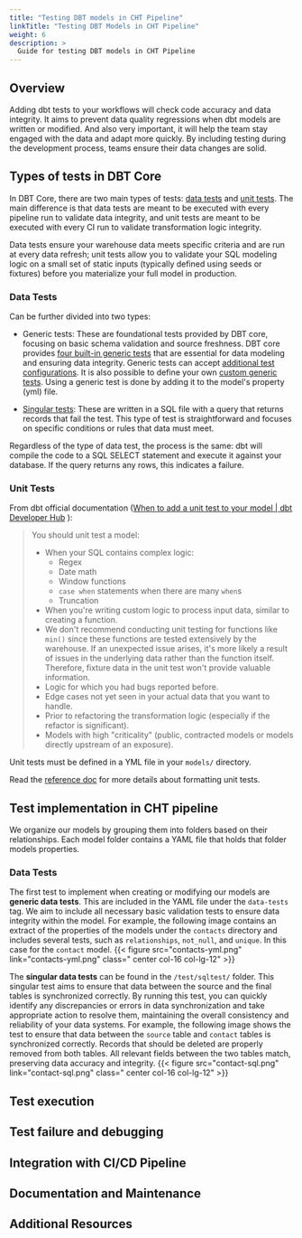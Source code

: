 ```yaml
---
title: "Testing DBT models in CHT Pipeline"
linkTitle: "Testing DBT Models in CHT Pipeline"
weight: 6
description: >
  Guide for testing DBT models in CHT Pipeline
---
```


## Overview

Adding dbt tests to your workflows will check code accuracy and data integrity. It aims to prevent data quality regressions when dbt models are written or modified. And also very important, it will help the team stay engaged with the data and adapt more quickly. By including testing during the development process, teams ensure their data changes are solid.

## Types of tests in DBT Core

In DBT Core, there are two main types of tests: [data tests](https://docs.getdbt.com/docs/build/data-tests) and [unit tests](https://docs.getdbt.com/docs/build/unit-tests). The main difference is that data tests are meant to be executed with every pipeline run to validate data integrity, and unit tests are meant to be executed with every CI run to validate transformation logic integrity.

Data tests ensure your warehouse data meets specific criteria and are run at every data refresh; unit tests allow you to validate your SQL modeling logic on a small set of static inputs (typically defined using seeds or fixtures) before you materialize your full model in production.

### Data Tests

Can be further divided into two types:
- Generic tests: These are foundational tests provided by DBT core, focusing on basic schema validation and source freshness. DBT core provides [four built-in generic tests](https://docs.getdbt.com/docs/build/data-tests#generic-data-tests) that are essential for data modeling and ensuring data integrity. Generic tests can accept [additional test configurations](https://docs.getdbt.com/reference/data-test-configs).
It is also possible to define your own [custom generic tests](https://docs.getdbt.com/best-practices/writing-custom-generic-tests).
Using a generic test is done by adding it to the model's property (yml) file.

- [Singular tests](https://docs.getdbt.com/docs/build/data-tests#singular-data-tests): These are written in a SQL file with a query that returns records that fail the test. This type of test is straightforward and focuses on specific conditions or rules that data must meet.

Regardless of the type of data test, the process is the same: dbt will compile the code to a SQL SELECT statement and execute it against your database. If the query returns any rows, this indicates a failure.

### Unit Tests

From dbt official documentation ([When to add a unit test to your model | dbt Developer Hub](https://docs.getdbt.com/docs/build/unit-tests#when-to-add-a-unit-test-to-your-model) ):

> You should unit test a model:
> - When your SQL contains complex logic:
>   - Regex
>   - Date math
>   - Window functions
>   - `case when` statements when there are many `when`s
>   - Truncation
> - When you're writing custom logic to process input data, similar to creating a function.
> - We don't recommend conducting unit testing for functions like `min()` since these functions are tested extensively by the warehouse. If an unexpected issue arises, it's more likely a result of issues in the underlying data rather than the function itself. Therefore, fixture data in the unit test won't provide valuable information.
> - Logic for which you had bugs reported before.
> - Edge cases not yet seen in your actual data that you want to handle.
> - Prior to refactoring the transformation logic (especially if the refactor is significant).
> - Models with high "criticality" (public, contracted models or models directly upstream of an exposure).

Unit tests must be defined in a YML file in your `models/` directory.

Read the [reference doc](https://docs.getdbt.com/reference/resource-properties/unit-tests) for more details about formatting unit tests.

## Test implementation in CHT pipeline

We organize our models by grouping them into folders based on their relationships. Each model folder contains a YAML file that holds that folder models properties.

### Data Tests

The first test to implement when creating or modifying our models are **generic data tests**. This are included in the YAML file under the `data-tests` tag. We aim to include all necessary basic validation tests to ensure data integrity within the model. For example, the following image contains an extract of the properties of the models under the `contacts` directory and includes several tests, such as `relationships`, `not_null`, and `unique`. In this case for the `contact` model.
{{< figure src="contacts-yml.png" link="contacts-yml.png" class=" center col-16 col-lg-12" >}}

The **singular data tests** can be found in the `/test/sqltest/` folder.
This singular test aims to ensure that data between the source and the final tables is synchronized correctly. By running this test, you can quickly identify any discrepancies or errors in data synchronization and take appropriate action to resolve them, maintaining the overall consistency and reliability of your data systems. For example, the following image shows the test to ensure that data between the `source` table and `contact` tables is synchronized correctly.
Records that should be deleted are properly removed from both tables.
All relevant fields between the two tables match, preserving data accuracy and integrity.
{{< figure src="contact-sql.png" link="contact-sql.png" class=" center col-16 col-lg-12" >}}


## Test execution
## Test failure and debugging
## Integration with CI/CD Pipeline
## Documentation and Maintenance
## Additional Resources
